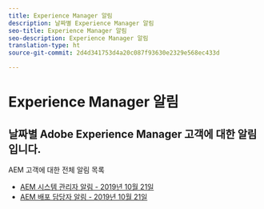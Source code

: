 ```yaml
---
title: Experience Manager 알림
description: 날짜별 Experience Manager 알림
seo-title: Experience Manager 알림
seo-description: Experience Manager 알림
translation-type: ht
source-git-commit: 2d4d341753d4a20c087f93630e2329e568ec433d

---
```



# Experience Manager 알림

## 날짜별 Adobe Experience Manager 고객에 대한 알림입니다.

AEM 고객에 대한 전체 알림 목록

* [AEM 시스템 관리자 알림 - 2019년 10월 21일](aem-admin.md)
* [AEM 배포 담당자 알림 - 2019년 10월 21일](aem-deploy.md)
